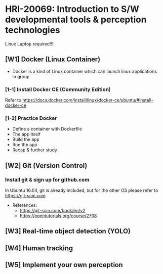 # HRI-20069: Introduction to S/W developmental tools & perception technologies 

Linux Laptop required!!!

## [W1] Docker (Linux Container)
  * Docker is a kind of Linux container which can launch linux applications in group

### [1-1] Install Docker CE (Community Edition)
Refer to https://docs.docker.com/install/linux/docker-ce/ubuntu/#install-docker-ce  

### [1-2] Practice Docker
  * Define a container with Dockerfile
  * The app itself
  * Build the app
  * Run the app
  * Recap & further study


## [W2] Git (Version Control)

### Install git & sign up for github.com
In Ubuntu 16.04, git is already included, but for the other OS please refer to https://git-scm.com

  * References:
    * https://git-scm.com/book/en/v2
    * https://opentutorials.org/course/2708


## [W3] Real-time object detection (YOLO)


## [W4] Human tracking


## [W5] Implement your own perception 
